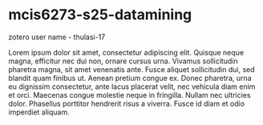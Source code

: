 # mcis6273-s25-datamining

zotero user name - thulasi-17

Lorem ipsum dolor sit amet, consectetur adipiscing elit. Quisque neque magna, efficitur nec dui non, ornare cursus urna. Vivamus sollicitudin pharetra magna, sit amet venenatis ante. Fusce aliquet sollicitudin dui, sed blandit quam finibus ut. Aenean pretium congue ex. Donec pharetra, urna eu dignissim consectetur, ante lacus placerat velit, nec vehicula diam enim et orci. Maecenas congue molestie neque in fringilla. Nullam nec ultricies dolor. Phasellus porttitor hendrerit risus a viverra. Fusce id diam et odio imperdiet aliquam.

